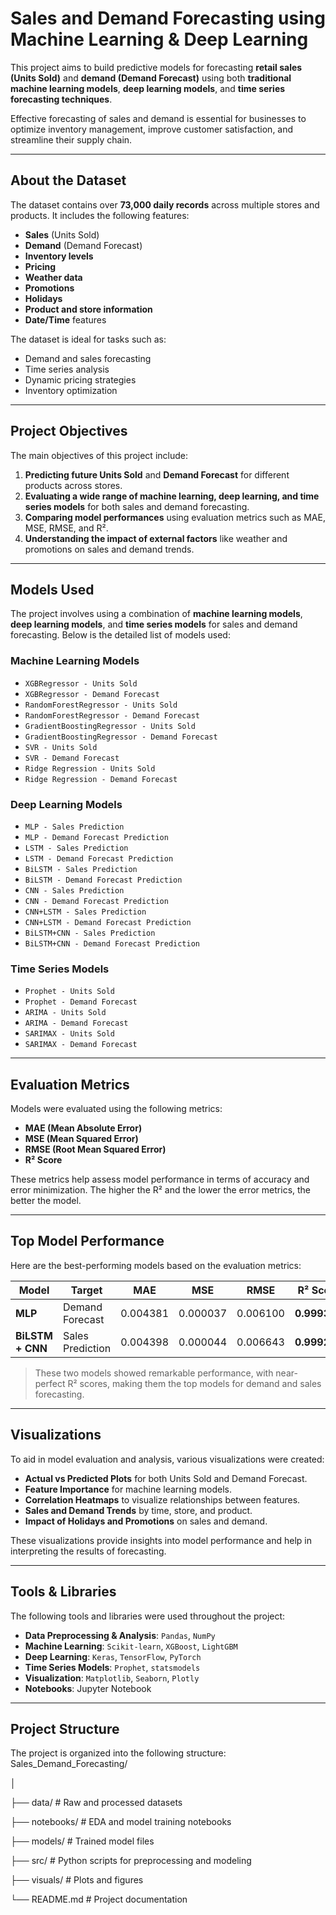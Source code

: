 #  Sales and Demand Forecasting using Machine Learning & Deep Learning

This project aims to build predictive models for forecasting **retail sales (Units Sold)** and **demand (Demand Forecast)** using both **traditional machine learning models**, **deep learning models**, and **time series forecasting techniques**.

Effective forecasting of sales and demand is essential for businesses to optimize inventory management, improve customer satisfaction, and streamline their supply chain.

---

##  About the Dataset

The dataset contains over **73,000 daily records** across multiple stores and products. It includes the following features:

- **Sales** (Units Sold)
- **Demand** (Demand Forecast)
- **Inventory levels**
- **Pricing**
- **Weather data**
- **Promotions**
- **Holidays**
- **Product and store information**
- **Date/Time** features

The dataset is ideal for tasks such as:

- Demand and sales forecasting
- Time series analysis
- Dynamic pricing strategies
- Inventory optimization

---

##  Project Objectives

The main objectives of this project include:

1. **Predicting future Units Sold** and **Demand Forecast** for different products across stores.
2. **Evaluating a wide range of machine learning, deep learning, and time series models** for both sales and demand forecasting.
3. **Comparing model performances** using evaluation metrics such as MAE, MSE, RMSE, and R².
4. **Understanding the impact of external factors** like weather and promotions on sales and demand trends.

---

##  Models Used

The project involves using a combination of **machine learning models**, **deep learning models**, and **time series models** for sales and demand forecasting. Below is the detailed list of models used:

###  **Machine Learning Models**
- `XGBRegressor - Units Sold`
- `XGBRegressor - Demand Forecast`
- `RandomForestRegressor - Units Sold`
- `RandomForestRegressor - Demand Forecast`
- `GradientBoostingRegressor - Units Sold`
- `GradientBoostingRegressor - Demand Forecast`
- `SVR - Units Sold`
- `SVR - Demand Forecast`
- `Ridge Regression - Units Sold`
- `Ridge Regression - Demand Forecast`

###  **Deep Learning Models**
- `MLP - Sales Prediction`
- `MLP - Demand Forecast Prediction`
- `LSTM - Sales Prediction`
- `LSTM - Demand Forecast Prediction`
- `BiLSTM - Sales Prediction`
- `BiLSTM - Demand Forecast Prediction`
- `CNN - Sales Prediction`
- `CNN - Demand Forecast Prediction`
- `CNN+LSTM - Sales Prediction`
- `CNN+LSTM - Demand Forecast Prediction`
- `BiLSTM+CNN - Sales Prediction`
- `BiLSTM+CNN - Demand Forecast Prediction`

###  **Time Series Models**
- `Prophet - Units Sold`
- `Prophet - Demand Forecast`
- `ARIMA - Units Sold`
- `ARIMA - Demand Forecast`
- `SARIMAX - Units Sold`
- `SARIMAX - Demand Forecast`

---

##  Evaluation Metrics

Models were evaluated using the following metrics:

- **MAE (Mean Absolute Error)**
- **MSE (Mean Squared Error)**
- **RMSE (Root Mean Squared Error)**
- **R² Score**

These metrics help assess model performance in terms of accuracy and error minimization. The higher the R² and the lower the error metrics, the better the model.

---

##  Top Model Performance

Here are the best-performing models based on the evaluation metrics:

| Model                            | Target              | MAE      | MSE       | RMSE     | R² Score   |
|----------------------------------|----------------------|----------|-----------|----------|------------|
| **MLP**                          | Demand Forecast      | 0.004381 | 0.000037  | 0.006100 | **0.999308** |
| **BiLSTM + CNN**                 | Sales Prediction     | 0.004398 | 0.000044  | 0.006643 | **0.999232** |

>  These two models showed remarkable performance, with near-perfect R² scores, making them the top models for demand and sales forecasting.

---

##  Visualizations

To aid in model evaluation and analysis, various visualizations were created:

- **Actual vs Predicted Plots** for both Units Sold and Demand Forecast.
- **Feature Importance** for machine learning models.
- **Correlation Heatmaps** to visualize relationships between features.
- **Sales and Demand Trends** by time, store, and product.
- **Impact of Holidays and Promotions** on sales and demand.

These visualizations provide insights into model performance and help in interpreting the results of forecasting.

---

##  Tools & Libraries

The following tools and libraries were used throughout the project:

- **Data Preprocessing & Analysis**: `Pandas`, `NumPy`
- **Machine Learning**: `Scikit-learn`, `XGBoost`, `LightGBM`
- **Deep Learning**: `Keras`, `TensorFlow`, `PyTorch`
- **Time Series Models**: `Prophet`, `statsmodels`
- **Visualization**: `Matplotlib`, `Seaborn`, `Plotly`
- **Notebooks**: Jupyter Notebook

---

##  Project Structure

The project is organized into the following structure:
Sales_Demand_Forecasting/

│

├── data/ # Raw and processed datasets

├── notebooks/ # EDA and model training notebooks

├── models/ # Trained model files

├── src/ # Python scripts for preprocessing and modeling

├── visuals/ # Plots and figures

└── README.md # Project documentation




